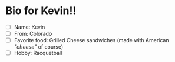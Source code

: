 # Bio for Kevin!!

- [ ] Name: Kevin
- [ ] From: Colorado
- [ ] Favorite food: Grilled Cheese sandwiches (made with American *"cheese"* of course) 
- [ ] Hobby: Racquetball
